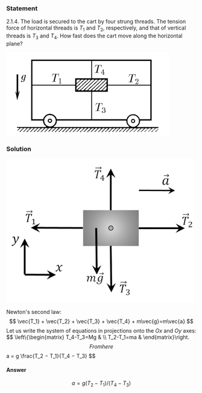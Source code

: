 ###  Statement 

$2.1.4.$ The load is secured to the cart by four strung threads. The tension force of horizontal threads is $T_1$ and $T_2$, respectively, and that of vertical threads is $T_3$ and $T_4$. How fast does the cart move along the horizontal plane? 

![ For problem $2.1.4$ |432x221, 42%](../../img/2.1.4/statement.png)

### Solution

![ Forces acting on the load |574x434, 42%](../../img/2.1.4/sol.png)

Newton's second law: $$ \vec{T_1} + \vec{T_2} + \vec{T_3} + \vec{T_4} + m\vec{g}=m\vec{a} $$ Let us write the system of equations in projections onto the $Ox$ and $Oy$ axes: $$ \left\\{\begin{matrix} T_4-T_3=Mg & \\\ T_2-T_1=ma & \end{matrix}\right. $$ From here $$ a = g \frac{T_2 − T_1}{T_4 − T_3} $$ 

#### Answer

$$a = g(T_2 − T_1)/(T_4 − T_3)$$ 
